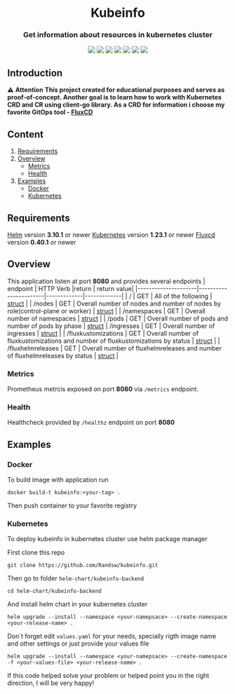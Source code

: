 <h1 align="center" style="border-bottom: none;">Kubeinfo</h1>
<h3 align="center">Get information about resources in kubernetes cluster</h3>
</p>
<p align="center">
<a href="" alt="GoVersion">
        <img src="https://img.shields.io/github/go-mod/go-version/randsw/kubeinfo" /></a>
<a href="" alt="Release">
        <img src="https://img.shields.io/github/v/release/randsw/kubeinfo" /></a>
<a href="" alt="LastTag">
        <img src="https://img.shields.io/github/v/tag/randsw/kubeinfo" /></a>
<a href="" alt="LastCommit">
        <img src="https://img.shields.io/github/last-commit/randsw/kubeinfo" /></a>
<a href="" alt="Build">
        <img src="https://img.shields.io/github/actions/workflow/status/randsw/kubeinfo/build.yaml" /></a>
<a href="" alt="Build">
        <img src="https://img.shields.io/github/actions/workflow/status/randsw/kubeinfo/test.yaml?label=tests" /></a>
<a href="" alt="Build">
        <img src="https://img.shields.io/github/actions/workflow/status/randsw/kubeinfo/helm-chart-test.yaml?label=helm-chart-test" /></a></p>

## Introduction

:warning: **Attention**
**This project created for educational purposes and serves as proof-of-concept. Another goal is to learn how to work with Kubernetes CRD and CR using client-go library. As a CRD for information i choose my favorite GitOps tool - [FluxCD](https://fluxcd.io/)**

## Content

1. [Requirements](#requirements)
2. [Overview](#overview)
   * [Metrics](#metrics)
   * [Health](#health)
3. [Examples](#examples)
   * [Docker](#docker)
   * [Kubernetes](#kubernetes)

## Requirements

[Helm](https://helm.sh/docs/intro/install/) version **3.10.1** or newer
[Kubernetes](https://kubernetes.io) version **1.23.1** or newer
[Fluxcd](https://fluxcd.io/) version **0.40.1** or newer

## Overview

This application listen at port **8080** and provides several endpoints
| endpoint            | HTTP Verb             |return       | return value|
|---------------------|-----------------------|-------------|-------------|
| /                   | GET                   | All of the following | [struct](https://github.com/Randsw/kubeinfo/blob/e27d51c9f40db18d2ad56718052483812042f68d/KubeApiResponseStruct/kubeapiresponsestruct.go#L53-L60) |
| /nodes              | GET                   | Overall number of nodes and number of nodes by role(control-plane or worker) | [struct](https://github.com/Randsw/kubeinfo/blob/e27d51c9f40db18d2ad56718052483812042f68d/KubeApiResponseStruct/kubeapiresponsestruct.go#L10-L16) |
| /namespaces         | GET                   | Overall number of namespaces | [struct](https://github.com/Randsw/kubeinfo/blob/e27d51c9f40db18d2ad56718052483812042f68d/KubeApiResponseStruct/kubeapiresponsestruct.go#L18-L20) |
| /pods               | GET                   | Overall number of pods and number of pods by phase | [struct](https://github.com/Randsw/kubeinfo/blob/e27d51c9f40db18d2ad56718052483812042f68d/KubeApiResponseStruct/kubeapiresponsestruct.go#L22-L25)
| /ingresses          | GET                   | Overall number of ingresses | [struct](https://github.com/Randsw/kubeinfo/blob/e27d51c9f40db18d2ad56718052483812042f68d/KubeApiResponseStruct/kubeapiresponsestruct.go#L27-L29) |
| /fluxkustomizations | GET                   | Overall number of fluxkustomizations and number of fluxkustomizations by status | [struct](https://github.com/Randsw/kubeinfo/blob/e27d51c9f40db18d2ad56718052483812042f68d/KubeApiResponseStruct/kubeapiresponsestruct.go#L37-L40) |
| /fluxhelmreleases   | GET                   | Overall number of fluxhelmreleases and number of fluxhelmreleases by status | [struct](https://github.com/Randsw/kubeinfo/blob/e27d51c9f40db18d2ad56718052483812042f68d/KubeApiResponseStruct/kubeapiresponsestruct.go#L48-L51) |

### Metrics

Prometheus metrcis exposed on port **8080** via `/metrics` endpoint.

### Health

Healthcheck provided by `/healthz` endpoint on port **8080**

## Examples

### Docker

To build image with application run

`docker build-t kubeinfo:<your-tag> .`

Then push container to your favorite registry

### Kubernetes

To deploy kubeinfo in kubernetes cluster use helm package manager

First clone this repo

`git clone https://github.com/Randsw/kubeinfo.git`

Then go to folder `helm-chart/kubeinfo-backend`

`cd helm-chart/kubeinfo-backend`

And install helm chart in your kubernetes cluster

`helm upgrade --install --namespace <your-namepsace> --create-namespace <your-release-name> .`

Don\`t forget edit `values.yaml` for your needs, specially rigth image name and other settings or just provide your values file

`helm upgrade --install --namespace <your-namepsace> --create-namespace -f <your-values-file> <your-release-name> .`

If this code helped solve your problem or helped point you in the right direction, I will be very happy!
